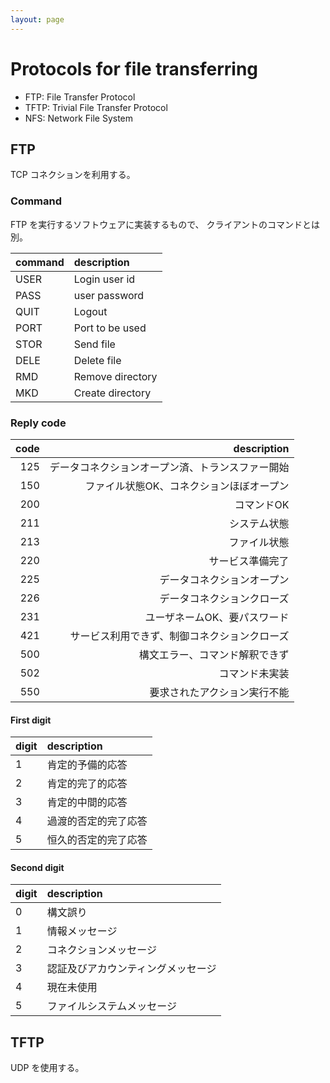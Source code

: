 ```yaml
---
layout: page
---
```


# Protocols for file transferring

* FTP: File Transfer Protocol
* TFTP: Trivial File Transfer Protocol
* NFS: Network File System

## FTP

TCP コネクションを利用する。

### Command

FTP を実行するソフトウェアに実装するもので、 クライアントのコマンドとは別。

| command | description |
|:--|:--|
| USER | Login user id |
| PASS | user password |
| QUIT | Logout |
| PORT | Port to be used |
| STOR | Send file |
| DELE | Delete file |
| RMD | Remove directory |
| MKD | Create directory |

### Reply code

| code | description |
|--:|--:|
| 125 | データコネクションオープン済、トランスファー開始 |
| 150 | ファイル状態OK、コネクションほぼオープン |
| 200 | コマンドOK |
| 211 | システム状態 |
| 213 | ファイル状態 |
| 220 | サービス準備完了 |
| 225 | データコネクションオープン |
| 226 | データコネクションクローズ |
| 231 | ユーザネームOK、要パスワード |
| 421 | サービス利用できず、制御コネクションクローズ |
| 500 | 構文エラー、コマンド解釈できず |
| 502 | コマンド未実装 |
| 550 | 要求されたアクション実行不能 |


#### First digit

| digit | description |
|:--|:--|
| 1 | 肯定的予備的応答 |
| 2 | 肯定的完了的応答 |
| 3 | 肯定的中間的応答 |
| 4 | 過渡的否定的完了応答 |
| 5 | 恒久的否定的完了応答|
  
#### Second digit

| digit | description |
|:--|:--|
| 0 | 構文誤り |
| 1 | 情報メッセージ |
| 2 | コネクションメッセージ |
| 3 | 認証及びアカウンティングメッセージ |
| 4 | 現在未使用 |
| 5 | ファイルシステムメッセージ |

## TFTP

UDP を使用する。
